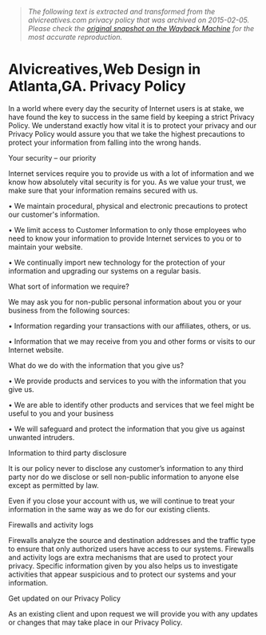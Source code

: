 > *The following text is extracted and transformed from the alvicreatives.com privacy policy that was archived on 2015-02-05. Please check the [original snapshot on the Wayback Machine](https://web.archive.org/web/20150205152625id_/http%3A//www.alvicreatives.com/t/privacyinfo) for the most accurate reproduction.*

# Alvicreatives,Web Design in Atlanta,GA. Privacy Policy

In a world where every day the security of Internet users is at stake, we have found the key to success in the same field by keeping a strict Privacy Policy. We understand exactly how vital it is to protect your privacy and our Privacy Policy would assure you that we take the highest precautions to protect your information from falling into the wrong hands.

Your security – our priority

Internet services require you to provide us with a lot of information and we know how absolutely vital security is for you. As we value your trust, we make sure that your information remains secured with us.

• We maintain procedural, physical and electronic precautions to protect our customer's information.

• We limit access to Customer Information to only those employees who need to know your information to provide Internet services to you or to maintain your website.

• We continually import new technology for the protection of your information and upgrading our systems on a regular basis.

What sort of information we require?

We may ask you for non-public personal information about you or your business from the following sources:

• Information regarding your transactions with our affiliates, others, or us.

• Information that we may receive from you and other forms or visits to our Internet website.

What do we do with the information that you give us?

• We provide products and services to you with the information that you give us.

• We are able to identify other products and services that we feel might be useful to you and your business

• We will safeguard and protect the information that you give us against unwanted intruders.

Information to third party disclosure

It is our policy never to disclose any customer’s information to any third party nor do we disclose or sell non-public information to anyone else except as permitted by law.

Even if you close your account with us, we will continue to treat your information in the same way as we do for our existing clients.

Firewalls and activity logs

Firewalls analyze the source and destination addresses and the traffic type to ensure that only authorized users have access to our systems. Firewalls and activity logs are extra mechanisms that are used to protect your privacy. Specific information given by you also helps us to investigate activities that appear suspicious and to protect our systems and your information.

Get updated on our Privacy Policy

As an existing client and upon request we will provide you with any updates or changes that may take place in our Privacy Policy.
